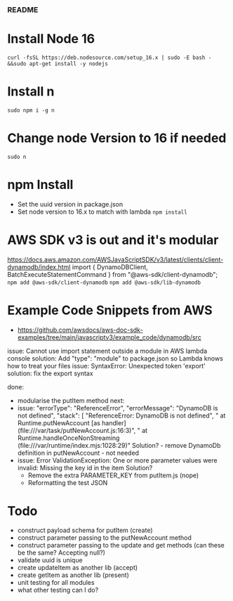 ### README ###

# Install Node 16 #
`curl -fsSL https://deb.nodesource.com/setup_16.x | sudo -E bash - &&sudo apt-get install -y nodejs`

# Install n #
`sudo npm i -g n`

# Change node Version to 16 if needed #
`sudo n`

# npm Install # 
- Set the uuid version in package.json
- Set node version to 16.x to match with lambda
`npm install`


# AWS SDK v3 is out and it's modular
  https://docs.aws.amazon.com/AWSJavaScriptSDK/v3/latest/clients/client-dynamodb/index.html
  import { DynamoDBClient, BatchExecuteStatementCommand } from "@aws-sdk/client-dynamodb";
`npm add @aws-sdk/client-dynamodb`
`npm add @aws-sdk/lib-dynamodb`

# Example Code Snippets from AWS
- https://github.com/awsdocs/aws-doc-sdk-examples/tree/main/javascriptv3/example_code/dynamodb/src

issue: Cannot use import statement outside a module in AWS lambda console
solution: Add "type": "module" to package.json so Lambda knows how to treat your files
issue: SyntaxError: Unexpected token 'export'
solution: fix the export syntax

done:
- modularise the putItem method
next:
- issue:     "errorType": "ReferenceError",
    "errorMessage": "DynamoDB is not defined",
    "stack": [
        "ReferenceError: DynamoDB is not defined",
        "    at Runtime.putNewAccount [as handler] (file:///var/task/putNewAccount.js:16:3)",
        "    at Runtime.handleOnceNonStreaming (file:///var/runtime/index.mjs:1028:29)"
  Solution? - remove DynamoDb definition in putNewAccount - not needed
- issue: Error ValidationException: One or more parameter values were invalid: Missing the key id in the item
  Solution?
    - Remove the extra PARAMETER_KEY from putItem.js (nope)
    - Reformatting the test JSON

# Todo
- construct payload schema for putItem (create)
- construct parameter passing to the putNewAccount method
- construct parameter passing to the update and get methods (can these be the same? Accepting null?) 
- validate uuid is unique
- create updateItem as another lib (accept)
- create getItem as another lib (present)
- unit testing for all modules
- what other testing can I do?
